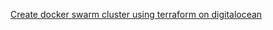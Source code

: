 
[Create docker swarm cluster using terraform on digitalocean](https://github.com/vijayendrar/devsecops/tree/main/Ansible/LABSetup.md)